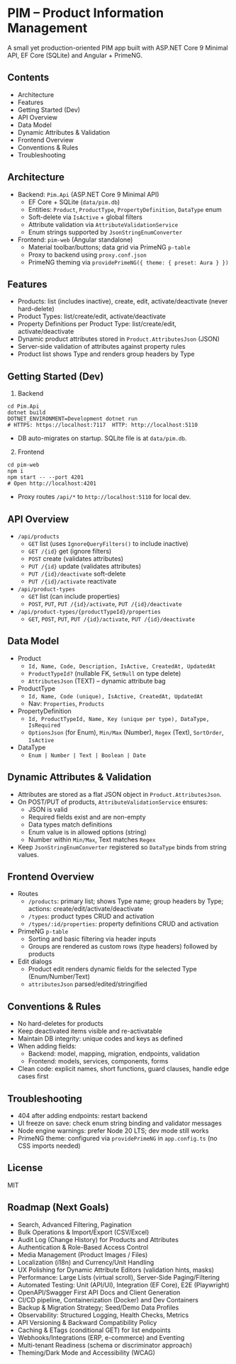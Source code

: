 # PIM – Product Information Management

A small yet production-oriented PIM app built with ASP.NET Core 9 Minimal API, EF Core (SQLite) and Angular + PrimeNG.

## Contents
- Architecture
- Features
- Getting Started (Dev)
- API Overview
- Data Model
- Dynamic Attributes & Validation
- Frontend Overview
- Conventions & Rules
- Troubleshooting

## Architecture
- Backend: `Pim.Api` (ASP.NET Core 9 Minimal API)
  - EF Core + SQLite (`data/pim.db`)
  - Entities: `Product`, `ProductType`, `PropertyDefinition`, `DataType` enum
  - Soft-delete via `IsActive` + global filters
  - Attribute validation via `AttributeValidationService`
  - Enum strings supported by `JsonStringEnumConverter`
- Frontend: `pim-web` (Angular standalone)
  - Material toolbar/buttons; data grid via PrimeNG `p-table`
  - Proxy to backend using `proxy.conf.json`
  - PrimeNG theming via `providePrimeNG({ theme: { preset: Aura } })`

## Features
- Products: list (includes inactive), create, edit, activate/deactivate (never hard-delete)
- Product Types: list/create/edit, activate/deactivate
- Property Definitions per Product Type: list/create/edit, activate/deactivate
- Dynamic product attributes stored in `Product.AttributesJson` (JSON)
- Server-side validation of attributes against property rules
- Product list shows Type and renders group headers by Type

## Getting Started (Dev)
1) Backend
```
cd Pim.Api
dotnet build
DOTNET_ENVIRONMENT=Development dotnet run
# HTTPS: https://localhost:7117  HTTP: http://localhost:5110
```
- DB auto-migrates on startup. SQLite file is at `data/pim.db`.

2) Frontend
```
cd pim-web
npm i
npm start -- --port 4201
# Open http://localhost:4201
```
- Proxy routes `/api/*` to `http://localhost:5110` for local dev.

## API Overview
- `/api/products`
  - `GET` list (uses `IgnoreQueryFilters()` to include inactive)
  - `GET /{id}` get (ignore filters)
  - `POST` create (validates attributes)
  - `PUT /{id}` update (validates attributes)
  - `PUT /{id}/deactivate` soft-delete
  - `PUT /{id}/activate` reactivate
- `/api/product-types`
  - `GET` list (can include properties)
  - `POST`, `PUT`, `PUT /{id}/activate`, `PUT /{id}/deactivate`
- `/api/product-types/{productTypeId}/properties`
  - `GET`, `POST`, `PUT`, `PUT /{id}/activate`, `PUT /{id}/deactivate`

## Data Model
- Product
  - `Id, Name, Code, Description, IsActive, CreatedAt, UpdatedAt`
  - `ProductTypeId?` (nullable FK, `SetNull` on type delete)
  - `AttributesJson` (TEXT) – dynamic attribute bag
- ProductType
  - `Id, Name, Code (unique), IsActive, CreatedAt, UpdatedAt`
  - Nav: `Properties`, `Products`
- PropertyDefinition
  - `Id, ProductTypeId, Name, Key (unique per type), DataType, IsRequired`
  - `OptionsJson` (for Enum), `Min/Max` (Number), `Regex` (Text), `SortOrder`, `IsActive`
- DataType
  - `Enum | Number | Text | Boolean | Date`

## Dynamic Attributes & Validation
- Attributes are stored as a flat JSON object in `Product.AttributesJson`.
- On POST/PUT of products, `AttributeValidationService` ensures:
  - JSON is valid
  - Required fields exist and are non-empty
  - Data types match definitions
  - Enum value is in allowed options (string)
  - Number within `Min/Max`, Text matches `Regex`
- Keep `JsonStringEnumConverter` registered so `DataType` binds from string values.

## Frontend Overview
- Routes
  - `/products`: primary list; shows Type name; group headers by Type; actions: create/edit/activate/deactivate
  - `/types`: product types CRUD and activation
  - `/types/:id/properties`: property definitions CRUD and activation
- PrimeNG `p-table`
  - Sorting and basic filtering via header inputs
  - Groups are rendered as custom rows (type headers) followed by products
- Edit dialogs
  - Product edit renders dynamic fields for the selected Type (Enum/Number/Text)
  - `attributesJson` parsed/edited/stringified

## Conventions & Rules
- No hard-deletes for products
- Keep deactivated items visible and re-activatable
- Maintain DB integrity: unique codes and keys as defined
- When adding fields:
  - Backend: model, mapping, migration, endpoints, validation
  - Frontend: models, services, components, forms
- Clean code: explicit names, short functions, guard clauses, handle edge cases first

## Troubleshooting
- 404 after adding endpoints: restart backend
- UI freeze on save: check enum string binding and validator messages
- Node engine warnings: prefer Node 20 LTS; dev mode still works
- PrimeNG theme: configured via `providePrimeNG` in `app.config.ts` (no CSS imports needed)

## License
MIT 

## Roadmap (Next Goals)

- Search, Advanced Filtering, Pagination
- Bulk Operations & Import/Export (CSV/Excel)
- Audit Log (Change History) for Products and Attributes
- Authentication & Role-Based Access Control
- Media Management (Product Images / Files)
- Localization (i18n) and Currency/Unit Handling
- UX Polishing for Dynamic Attribute Editors (validation hints, masks)
- Performance: Large Lists (virtual scroll), Server-Side Paging/Filtering
- Automated Testing: Unit (API/UI), Integration (EF Core), E2E (Playwright)
- OpenAPI/Swagger First API Docs and Client Generation
- CI/CD pipeline, Containerization (Docker) and Dev Containers
- Backup & Migration Strategy; Seed/Demo Data Profiles
- Observability: Structured Logging, Health Checks, Metrics
- API Versioning & Backward Compatibility Policy
- Caching & ETags (conditional GET) for list endpoints
- Webhooks/Integrations (ERP, e-commerce) and Eventing
- Multi-tenant Readiness (schema or discriminator approach)
- Theming/Dark Mode and Accessibility (WCAG) 
